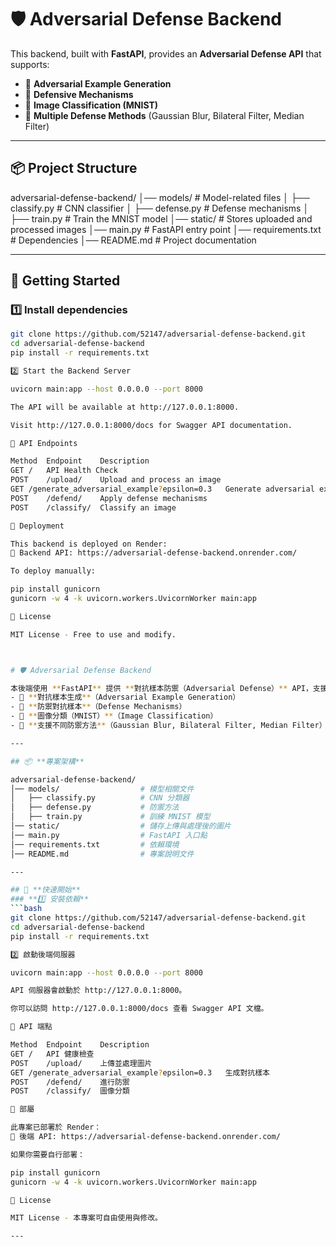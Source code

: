 

# 🛡️ Adversarial Defense Backend

This backend, built with **FastAPI**, provides an **Adversarial Defense API** that supports:
- 🔹 **Adversarial Example Generation**
- 🔹 **Defensive Mechanisms**
- 🔹 **Image Classification (MNIST)**
- 🔹 **Multiple Defense Methods** (Gaussian Blur, Bilateral Filter, Median Filter)

---

## 📦 **Project Structure**

adversarial-defense-backend/
│── models/                  # Model-related files
│   ├── classify.py          # CNN classifier
│   ├── defense.py           # Defense mechanisms
│   ├── train.py             # Train the MNIST model
│── static/                  # Stores uploaded and processed images
│── main.py                  # FastAPI entry point
│── requirements.txt         # Dependencies
│── README.md                # Project documentation

---

## 🚀 **Getting Started**
### **1️⃣ Install dependencies**
```bash
git clone https://github.com/52147/adversarial-defense-backend.git
cd adversarial-defense-backend
pip install -r requirements.txt

2️⃣ Start the Backend Server

uvicorn main:app --host 0.0.0.0 --port 8000

The API will be available at http://127.0.0.1:8000.

Visit http://127.0.0.1:8000/docs for Swagger API documentation.

📌 API Endpoints

Method	Endpoint	Description
GET	/	API Health Check
POST	/upload/	Upload and process an image
GET	/generate_adversarial_example?epsilon=0.3	Generate adversarial example
POST	/defend/	Apply defense mechanisms
POST	/classify/	Classify an image

📡 Deployment

This backend is deployed on Render:
🔗 Backend API: https://adversarial-defense-backend.onrender.com/

To deploy manually:

pip install gunicorn
gunicorn -w 4 -k uvicorn.workers.UvicornWorker main:app

📜 License

MIT License - Free to use and modify.



# 🛡️ Adversarial Defense Backend

本後端使用 **FastAPI** 提供 **對抗樣本防禦（Adversarial Defense）** API，支援以下功能：
- 🔹 **對抗樣本生成**（Adversarial Example Generation）
- 🔹 **防禦對抗樣本**（Defense Mechanisms）
- 🔹 **圖像分類（MNIST）**（Image Classification）
- 🔹 **支援不同防禦方法**（Gaussian Blur, Bilateral Filter, Median Filter）

---

## 📦 **專案架構**

adversarial-defense-backend/
│── models/                  # 模型相關文件
│   ├── classify.py          # CNN 分類器
│   ├── defense.py           # 防禦方法
│   ├── train.py             # 訓練 MNIST 模型
│── static/                  # 儲存上傳與處理後的圖片
│── main.py                  # FastAPI 入口點
│── requirements.txt         # 依賴環境
│── README.md                # 專案說明文件

---

## 🚀 **快速開始**
### **1️⃣ 安裝依賴**
```bash
git clone https://github.com/52147/adversarial-defense-backend.git
cd adversarial-defense-backend
pip install -r requirements.txt

2️⃣ 啟動後端伺服器

uvicorn main:app --host 0.0.0.0 --port 8000

API 伺服器會啟動於 http://127.0.0.1:8000。

你可以訪問 http://127.0.0.1:8000/docs 查看 Swagger API 文檔。

📌 API 端點

Method	Endpoint	Description
GET	/	API 健康檢查
POST	/upload/	上傳並處理圖片
GET	/generate_adversarial_example?epsilon=0.3	生成對抗樣本
POST	/defend/	進行防禦
POST	/classify/	圖像分類

📡 部屬

此專案已部署於 Render：
🔗 後端 API: https://adversarial-defense-backend.onrender.com/

如果你需要自行部署：

pip install gunicorn
gunicorn -w 4 -k uvicorn.workers.UvicornWorker main:app

📜 License

MIT License - 本專案可自由使用與修改。

---